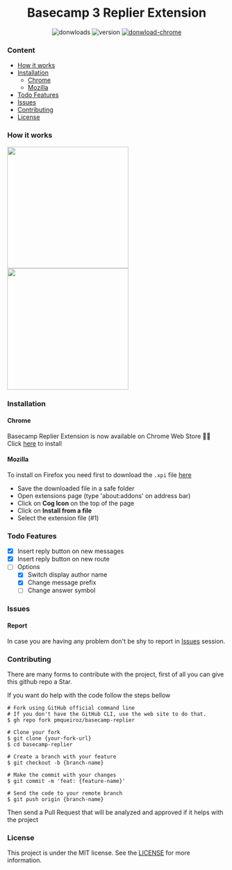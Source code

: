 [chrome-url]: https://github.com/pmqueiroz/basecamp-replier/releases/download/v0.0.4/basecamp_replier-0.0.4-chrome.zip
[mozilla-url]: https://github.com/pmqueiroz/basecamp-replier/releases/download/v0.0.4/basecamp_replier-0.0.4-mozilla.xpi
[version-badge]: https://img.shields.io/github/v/release/pmqueiroz/basecamp-replier?color=%234796FF&label=version&logo=data%3Aimage%2Fpng%3Bbase64%2CiVBORw0KGgoAAAANSUhEUgAAADQAAAA0CAYAAADFeBvrAAAACXBIWXMAAAsTAAALEwEAmpwYAAAAAXNSR0IArs4c6QAAAARnQU1BAACxjwv8YQUAAAXFSURBVHgB3ZpNTFxVFMfPm5I2lpbQ2HQSC%2FUN0cQAVVyYgBtpTGy6sGz8iG4kDqwpdqcL6EJ2lsGt%2BLVpBVxYN7ampuNCGTd2bGHUxDCvpRoxJh2xQNpox%2FO%2F773xzZs7c%2B%2F7ALG%2FZJjH%2B7jz%2Fu%2Bce%2B495z6DYqRcpB5K0FNU5m8Sn1b%2BmL7TLPExKC%2B%2B79KXRkpsx4JBEWER%2FSxigEUMki0gDBZ%2FstzGVFRxoQUJIQaN8WY%2FxUue280YD9KHFILAgjZRiB%2BLLXaELWYFuUhbEAuBO43zFSO0lbC1uJ%2BdYmElvdM1YDEmn3mJajv4VqFtLaUgEblsMWE7fFyUHFENg0ai0UEWM8hiLtN%2FL4bEPfC9lK%2FRK41OqmshxzKXaTtSpsfrWUoqyOkz28UyMkqOKMt%2FoEaQiGa2GJMicOO3XTR%2FZQ8Vis20uraDlld2iv0tzX9Te%2FIO9R5epa6ODWo7cJtCYjmiqqKfTFDGH5pxczo%2FvLrWRHMX76cLuX2UW9hLOnSm1ik9sELPP%2F07BcYegEerd3lwXK3o3fdk%2BjEWtJPa%2BKmODV2jo73y4WD6XJIyZw8Ka4QB7Y%2B%2B9HNwYXbky7r%2FVguyhBjTu%2B%2FQs09UtuEuCx99W9Xe8souOplJaVtERWfHOk2%2F8VMQV8waJh1x%2F6mEbRGiFf0GTx%2Fu57K4tJtefP2R2MSAArf5AreJtjXpF9Mxh6bK7oBTGldMIxfr447fmdrgz5oIBADnz19tEQ%2Bh3k3f4ACCtmcmfuDAsU5K7Lll1t6kxmOO1%2BXA1%2B9e4RvaS6feOVRXDPpB%2BviKcJ9GIPJNcr%2F7%2BIv90uPoV7MsSsv9nL5ku1wA68xyFEOfkYlpS94WN%2FDWiaJSDIDVTvO5n00tSm8alnotY5IWyMnItZAkGLj4LVQPV0zbgTsUhmXHzbx91GVs6LoI7QpKhkn7EsLdIg6isMZ58ZTDiQGw1kwd95rUGw5aoSUhagARgBhYBiE9KhAFd%2FUDMXMX96sbYC3oQyZFoItHegQI9Ct8y1wmCH2H%2F6TnJIPrhW80ppVcnDG4%2FyDX6a93jm4f8gLXwY2FBeH82EhXzX5EWEXEy0e2kIzPeS4XBYw9vZIHMn91j%2BrS1k0RFGEGXQGu7Kew1Ky6zExQzCB8H%2B27SVHB7MKPzsS3SXXCV9Pf0ffF3fTHLXVjiFKIenFEvLZk7RCAWb8KpSDcZHsy%2FPiy1cDlLNqGyNxLw%2FIWLKRVwHM5feYg5TjawGpjw9djcS8ZBclMXGMmIgShetJDGozzwPnep0mxnVvg%2BRf79OzEj7QZIMXw09mx1vgiA%2BOQoV%2Ft90%2Fzc%2FyjUWcGMpAFy5JGjcHaSmB9hjSRpQSTZx6guJk8W9tmF1tH6XKsJeEU7LT6UV937ROaY6sh4YsLWEeW8L16XJk%2BWNDiJngfkAbpgV%2BlQeDkVEcsrgcxyIn8YLDWcLcs%2FtiC7tI50gBiTnCpyQ8yy6E3H4okCmKGJx6WDp5I55Xuxqt%2F%2BBKCnLpWljQY4sxRNnF0qzVhRMFlYZnC0n01x2CdtNrd8m6tu1KXc1bmLpEGSJePjXQ3LJKMvvyLcpIKqyAA1C%2BSaKb1Bg26S5j%2BQmPD3MiLThmrt3tV%2BL53fgf3RL0b1zeq57U0%2F%2BWUsTZIgWWYlHL%2F8ZeCta0EcFPDEfuOjABi0HdS3lWIqvRB9CWsaWqCRGxGt26mCYqT599e1BODYr1vSSW25RQU6zEtCmstWAX9TiMAuOgtp4CwC14IFjmOWCg76QqDlZ%2FpvSmEBJjo6i94uURdknTFIQAUiv%2FOnGEJRC1kpH2P3grnrkGXJCvX2YvG79N2whOi5YcV%2FN%2BW9e%2B5Fy%2B0qj6iIfbbICE9NvCbdQKA%2FPSAbKG1srSDxo12%2FXwNRHm9bNBZV9JK3wMQSohLHC8A9jjC%2Bim81UoiJ0vQJ2GFuEQW5KXyiiaElSvrTqbvNIvsDDkv6hkxv6L5D1h8aBxGpIgQAAAAAElFTkSuQmCC
[license-url]: https://github.com/pmqueiroz/basecamp-replier/blob/master/license
[issues-url]: https://github.com/pmqueiroz/basecamp-replier/issues
[download-chrome-url]: https://chrome.google.com/webstore/detail/basecamp-replier/kbpbcopngomcnnoepbjbpjmidikdkcan


<h1 align="center">Basecamp 3 Replier Extension</h1>
<div align="center">

![donwloads](https://img.shields.io/github/downloads/pmqueiroz/basecamp-replier/total?color=%234796FF&logo=github)
![version][version-badge]
[![donwload-chrome](https://img.shields.io/badge/download-chrome-%234796FF?logo=google-chrome)][download-chrome-url]
<!-- [![donwload-chrome](https://img.shields.io/badge/download-firefox-%234796FF?logo=firefox)](https://chrome.google.com/webstore/detail/basecamp-replier/kbpbcopngomcnnoepbjbpjmidikdkcan) -->

</div>


### Content

- [How it works](#How-it-works)
- [Installation](#Installation)
   - [Chrome](#Chrome)
   - [Mozilla](#Mozilla)
- [Todo Features](#Todo-Features)
- [Issues](#Issues)
- [Contributing](#Contributing)
- [License](#License)


### How it works

<div>

<img align="center" height="279px" src="https://user-images.githubusercontent.com/54639269/119237995-436fb100-bb16-11eb-907f-f850e4dee95a.gif"/>

<img align="center" height="279px" src="https://user-images.githubusercontent.com/54639269/119245889-18f01900-bb53-11eb-935d-0f2b8cf4882d.png"/>


</div>


### Installation


#### Chrome

Basecamp Replier Extension is now available on Chrome Web Store 🎉🎉 Click [here][download-chrome-url] to install


#### Mozilla

To install on Firefox you need first to download the `.xpi` file [here][mozilla-url]

* Save the downloaded file in a safe folder
* Open extensions page (type 'about:addons' on address bar)
* Click on **Cog Icon** on the top of the page
* Click on **Install from a file**
* Select the extension file (#1)

### Todo Features

- [x] Insert reply button on new messages
- [x] Insert reply button on new route
- [ ] Options
   - [x] Switch display author name
   - [x] Change message prefix
   - [ ] Change answer symbol

### Issues

#### Report

In case you are having any problem don't be shy to report in [Issues][issues-url] session.

### Contributing

There are many forms to contribute with the project, first of all you can give this github repo a Star.

If you want do help with the code follow the steps bellow

```shell
# Fork using GitHub official command line
# If you don't have the GitHub CLI, use the web site to do that.
$ gh repo fork pmqueiroz/basecamp-replier

# Clone your fork
$ git clone {your-fork-url}
$ cd basecamp-replier

# Create a branch with your feature
$ git checkout -b {branch-name}

# Make the commit with your changes
$ git commit -m 'feat: {feature-name}'

# Send the code to your remote branch
$ git push origin {branch-name}
```

Then send a Pull Request that will be analyzed and approved if it helps with the project

### License
This project is under the MIT license. See the [LICENSE][license-url] for more information.
